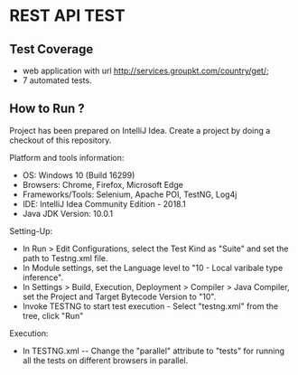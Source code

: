 # REST API TEST

**Test Coverage**
-----
 * web application with url http://services.groupkt.com/country/get/;
 * 7 automated tests.
 

**How to Run ?**
----
Project has been prepared on IntelliJ Idea. Create a project by doing a checkout of this repository.


Platform and tools information:
* OS: Windows 10 (Build 16299)
* Browsers: Chrome, Firefox, Microsoft Edge
* Frameworks/Tools: Selenium, Apache POI, TestNG, Log4j
* IDE: IntelliJ Idea Community Edition - 2018.1
* Java JDK Version: 10.0.1

Setting-Up:
* In  Run > Edit Configurations, select the Test Kind as "Suite" and set the path to Testng.xml file.
* In Module settings, set the Language level to "10 - Local varibale type inference".
* In Settings > Build, Execution, Deployment > Compiler > Java Compiler, set the Project and Target Bytecode Version to "10".
* Invoke TESTNG to start test execution - Select "testng.xml" from the tree, click "Run"

Execution:
* In TESTNG.xml -- Change the "parallel" attribute to "tests" for running all the tests on different browsers in parallel.


